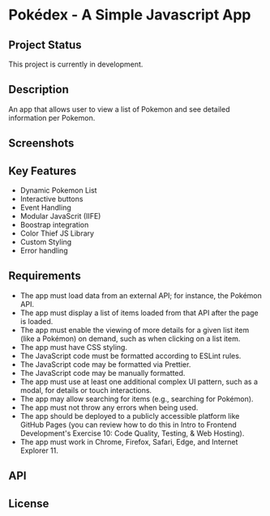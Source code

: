 # Pokédex - A Simple Javascript App

## Project Status

This project is currently in development.

## Description

An app that allows user to view a list of Pokemon and see detailed information per Pokemon.

## Screenshots

## Key Features

- Dynamic Pokemon List
- Interactive buttons
- Event Handling
- Modular JavaScrit (IIFE)
- Boostrap integration
- Color Thief JS Library
- Custom Styling
- Error handling

## Requirements

- The app must load data from an external API; for instance, the Pokémon API.
- The app must display a list of items loaded from that API after the page is loaded.
- The app must enable the viewing of more details for a given list item (like a Pokémon) on
  demand, such as when clicking on a list item.
- The app must have CSS styling.
- The JavaScript code must be formatted according to ESLint rules.
- The JavaScript code may be formatted via Prettier.
- The JavaScript code may be manually formatted.
- The app must use at least one additional complex UI pattern, such as a modal, for details or
  touch interactions.
- The app may allow searching for items (e.g., searching for Pokémon).
- The app must not throw any errors when being used.
- The app should be deployed to a publicly accessible platform like GitHub Pages (you can
  review how to do this in Intro to Frontend Development's Exercise 10: Code Quality, Testing, &
  Web Hosting).
- The app must work in Chrome, Firefox, Safari, Edge, and Internet Explorer 11.

## API

## License
